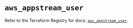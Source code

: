 # `aws_appstream_user`

Refer to the Terraform Registry for docs: [`aws_appstream_user`](https://registry.terraform.io/providers/hashicorp/aws/5.49.0/docs/resources/appstream_user).

